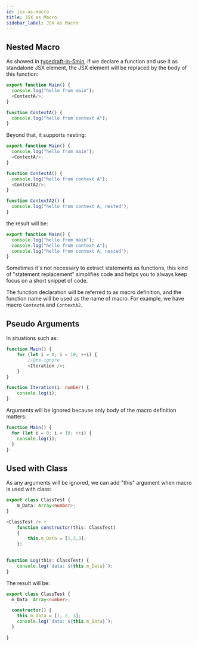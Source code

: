 ```yaml
---
id: jsx-as-macro
title: JSX as Macro
sidebar_label: JSX as Macro
---
```


## Nested Macro

As showed in [typedraft-in-5min](./typedraft-in-5min.md), if we declare a function and use it as standalone JSX element, the JSX element will be replaced by the body of this function:

```ts title="demo.tsx"
export function Main() {
  console.log("hello from main");
  <ContextA/>;
}

function ContextA() {
  console.log("hello from context A");
}
```

Beyond that, it supports nesting:

```ts title="demo.tsx"
export function Main() {
  console.log("hello from main");
  <ContextA/>;
}

function ContextA() {
  console.log("hello from context A");
  <ContextA2/>;
}

function ContextA2() {
  console.log("hello from context A, nested");
}
```

the result will be:

```ts title="demo.ts"
export function Main() {
  console.log("hello from main");
  console.log("hello from context A");
  console.log("hello from context A, nested");
}
```

Sometimes it's not necessary to extract statements as functions, this kind of "statement replacement" simplifies code and helps you to always keep focus on a short snippet of code.

The function declaration will be referred to as macro definition, and the function name will be used as the name of macro. For example, we have macro `ContextA` and `ContextA2`.

## Pseudo Arguments

In situations such as:

```ts title="demo.tsx"
function Main() {
    for (let i = 0; i < 10; ++i) {
        //@ts-ignore
        <Iteration />;
    }
}

function Iteration(i: number) {
    console.log(i);
}
```

Arguments will be ignored because only body of the macro definition matters:

```ts title="demo.ts"
function Main() {
  for (let i = 0; i < 10; ++i) {
    console.log(i);
  }
}
```

## Used with Class

As any arguments will be ignored, we can add "this" argument when macro is used with class:

```ts title="demo.tsx"
export class ClassTest {
    m_Data: Array<number>;
}

<ClassTest /> +
    function constructor(this: ClassTest)
    {
        this.m_Data = [1,2,3];
    };
    

function Log(this: ClassTest) {
    console.log(`data: ${this.m_Data}`);
}
```

The result will be: 

```ts title="demo.ts"
export class ClassTest {
  m_Data: Array<number>;

  constructor() {
    this.m_Data = [1, 2, 3];
    console.log(`data: ${this.m_Data}`);
  }

}
```